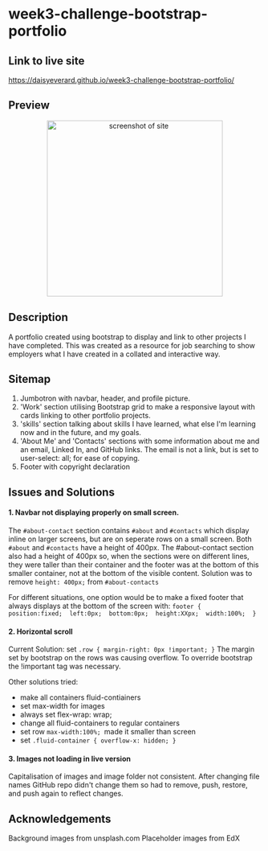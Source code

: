# week3-challenge-bootstrap-portfolio

## Link to live site

https://daisyeverard.github.io/week3-challenge-bootstrap-portfolio/

## Preview

<p align="center">
  <img src="./images/preview.png" width="350" alt="screenshot of site">
</p>

## Description

A portfolio created using bootstrap to display and link to other projects I have completed. This was created as a resource for job searching to show employers what I have created in a collated and interactive way.

## Sitemap

1. Jumbotron with navbar, header, and profile picture.
2. 'Work' section utilising Bootstrap grid to make a responsive layout with cards linking to other portfolio projects.
3. 'skills' section talking about skills I have learned, what else I'm learning now and in the future, and my goals. 
4. 'About Me' and 'Contacts' sections with some information about me and an email, Linked In, and GitHub links. The email is not a link, but is set to user-select: all; for ease of copying. 
5. Footer with copyright declaration

## Issues and Solutions

#### 1. Navbar not displaying properly on small screen. 

The `#about-contact` section contains `#about` and `#contacts` which display inline on larger screens, but are on seperate rows on a small screen. Both `#about` and `#contacts` have a height of 400px. The #about-contact section also had a height of 400px so, when the sections were on different lines, they were taller than their container and the footer was at the bottom of this smaller container, not at the bottom of the visible content. 
Solution was to remove `height: 400px;` from `#about-contacts`

For different situations, one option would be to make a fixed footer that always displays at the bottom of the screen with:
`footer {  position:fixed;  left:0px;  bottom:0px;  height:XXpx;  width:100%;  }`

#### 2. Horizontal scroll

Current Solution: set `.row { margin-right: 0px !important; }`
The margin set by bootstrap on the rows was causing overflow. To override bootstrap the !important tag was necessary. 

 Other solutions tried:
 - make all containers fluid-contiainers
 - set max-width for images
 - always set flex-wrap: wrap; 
 - change all fluid-containers to regular containers
 - set row `max-width:100%; `made it smaller than screen
 - set `.fluid-container { overflow-x: hidden; }`

 #### 3. Images not loading in live version
 
 Capitalisation of images and image folder not consistent.
  After changing file names GitHub repo didn't change them so had to remove, push, restore, and push again to reflect changes. 

 ## Acknowledgements

 Background images from unsplash.com
 Placeholder images from EdX
